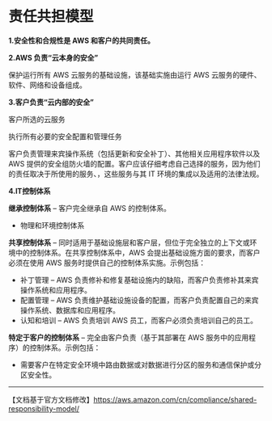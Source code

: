 # 责任共担模型

**1.安全性和合规性是 AWS 和客户的共同责任。**

**2.AWS 负责“云本身的安全”**

保护运行所有 AWS 云服务的基础设施，该基础实施由运行 AWS 云服务的硬件、软件、网络和设备组成。

**3.客户负责“云内部的安全”**

客户所选的云服务

执行所有必要的安全配置和管理任务

客户负责管理来宾操作系统（包括更新和安全补丁）、其他相关应用程序软件以及 AWS 提供的安全组防火墙的配置。客户应该仔细考虑自己选择的服务，因为他们的责任取决于所使用的服务、，这些服务与其 IT 环境的集成以及适用的法律法规。

**4.IT控制体系**

**继承控制体系** – 客户完全继承自 AWS 的控制体系。

- 物理和环境控制体系

**共享控制体系** – 同时适用于基础设施层和客户层，但位于完全独立的上下文或环境中的控制体系。在共享控制体系中，AWS 会提出基础设施方面的要求，而客户必须在使用 AWS 服务时提供自己的控制体系实施。示例包括：

- 补丁管理 – AWS 负责修补和修复基础设施内的缺陷，而客户负责修补其来宾操作系统和应用程序。
- 配置管理 – AWS 负责维护基础设施设备的配置，而客户负责配置自己的来宾操作系统、数据库和应用程序。
- 认知和培训 – AWS 负责培训 AWS 员工，而客户必须负责培训自己的员工。

**特定于客户的控制体系** – 完全由客户负责（基于其部署在 AWS 服务中的应用程序）的控制体系。示例包括：

- 需要客户在特定安全环境中路由数据或对数据进行分区的服务和通信保护或分区安全性。

------

【文档基于官方文档修改】https://aws.amazon.com/cn/compliance/shared-responsibility-model/


